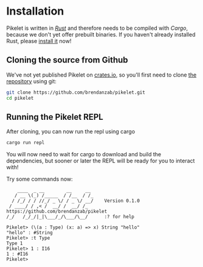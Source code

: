 # Installation

Pikelet is written in _[Rust][rust-site]_ and therefore needs
to be compiled with _Cargo_, because we don't yet offer prebuilt binaries.
If you haven't already installed Rust, please [install it][rust-install] now!

[rust-site]: https://www.rust-lang.org/
[rust-install]: https://www.rust-lang.org/downloads.html

## Cloning the source from Github

We've not yet published Pikelet on [crates.io][crates-io], so you'll first need
to clone [the repository][pikelet-repository] using git:

```sh
git clone https://github.com/brendanzab/pikelet.git
cd pikelet
```

[crates-io]: https://crates.io/
[pikelet-repository]: https://github.com/brendanzab/pikelet

## Running the Pikelet REPL

After cloning, you can now run the repl using cargo

```sh
cargo run repl
```

You will now need to wait for cargo to download and build the dependencies, but
sooner or later the REPL will be ready for you to interact with!

Try some commands now:

```
    ____  _ __        __     __
   / __ \(_) /_____  / /__  / /_
  / /_/ / / //_/ _ \/ / _ \/ __/    Version 0.1.0
 / ____/ / ,< /  __/ /  __/ /_      https://github.com/brendanzab/pikelet
/_/   /_/_/|_|\___/_/\___/\__/      :? for help

Pikelet> (\(a : Type) (x: a) => x) String "hello"
"hello" : #String
Pikelet> :t Type
Type 1
Pikelet> 1 : I16
1 : #I16
Pikelet>
```
